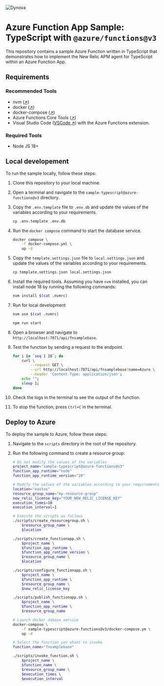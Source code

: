 ![Dynova](https://gitlab.com/softbutterfly/open-source/open-source-office/-/raw/master/assets/dynova/dynova-header-1.png)

# Azure Function App Sample: TypeScript with `@azure/functions@v3`

This repository contains a sample Azure Function written in TypeScript that
demonstrates how to implement the New Relic APM agent for TypeScript within
an Azure Function App.

## Requirements

### Recommended Tools

* nvm ([↗][href:nvm])
* docker ([↗][href:docker])
* docker-compose ([↗][href:docker-compose])
* Azure Functions Core Tools ([↗][href:azfct])
* Visual Studio Code ([VSCode ↗][href:vscode]) with the Azure Functions
  extension.

### Required Tools

* Node JS 18+

## Local developement

To run the sample locally, follow these steps:

1. Clone this repository to your local machine.

2. Open a terminal and navigate to the `sample-typescript@azure-functions@v3`
    directory.

3. Copy the `.env.template` file to `.env.db` and update the values of the
    variables according to your requirements.

   ```bash
   cp .env.template .env.db
   ```

4. Run the `docker compose` command to start the database service.

   ```bash
   docker compose \
       -f docker-compose.yml \
       up -d
   ```

5. Copy the `template.settings.json` file to `local.settings.json` and update
    the values of the variables according to your requirements.

   ```bash
   cp template.settings.json local.settings.json
   ```


6. Install the required tools. Assuming you have `nvm` installed, you can
    install node 18 by running the following commands:

   ```bash
   nvm install $(cat .nvmrc)
   ```

7. Run for local development

   ```bash
   nvm use $(cat .nvmrc)

   npm run start
   ```

8. Open a browser and navigate to
    `http://localhost:7071/api/fnsamplebase`.

9. Test the function by sending a request to the endpoint.

   ```bash
   for i in `seq 1 10`; do
       curl \
           --request GET \
           --url http://localhost:7071/api/fnsamplebase?name=Azure \
           --header 'Content-Type: application/json';
       echo "";
       sleep 1;
   done
   ```

10. Check the logs in the terminal to see the output of the function.

11. To stop the function, press `Ctrl+C` in the terminal.

## Deploy to Azure

To deploy the sample to Azure, follow these steps:

1. Navigate to the `scripts` directory in the root of the repository.

2. Run the following command to create a resource group:

    ```bash
    # Do not modify the values of the variables
    project_name="sample-typescript@azure-functions@v3"
    function_app_runtime="node"
    function_app_runtime_version="20"

    # Modify the values of the variables according to your requirements
    location="eastus"
    resource_group_name="my-resource-group"
    new_relic_license_key="YOUR_NEW_RELIC_LICENSE_KEY"
    execution_times=10
    execution_interval=1

    # Execute the scripts as follows
    ./scripts/create_resourcegroup.sh \
        $resource_group_name \
        $location

    ./scripts/create_functionapp.sh \
        $project_name \
        $function_app_runtime \
        $function_app_runtime_version \
        $resource_group_name \
        $location

    ./scripts/configure_functionapp.sh \
        $project_name \
        $function_app_runtime \
        $resource_group_name \
        $new_relic_license_key

    ./scripts/publish_functionapp.sh \
        $project_name \
        $function_app_runtime \
        $resource_group_name

    # Launch docker dabase service
    docker-compose \
        -f sample-typescript@azure-functions@v3/docker-compose.ym \
        up -d

    # Select the function you whant to invoke
    function_name="fnsamplebase"

    ./scripts/invoke_function.sh \
        $project_name \
        $function_name \
        $resource_group_name \
        $execution_times \
        $execution_interval
    ```


[href:nvm]: https://github.com/nvm-sh/nvm
[href:docker]: https://docs.docker.com/get-docker/
[href:docker-compose]: https://docs.docker.com/compose/install/
[href:azfct]: https://github.com/Azure/azure-functions-core-tools
[href:vscode]: https://code.visualstudio.com
